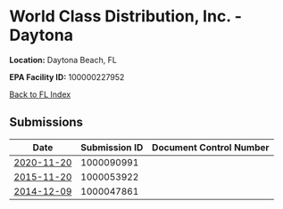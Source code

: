 # World Class Distribution, Inc. - Daytona

**Location:** Daytona Beach, FL

**EPA Facility ID:** 100000227952

[Back to FL Index](../../index.md)

## Submissions

| Date | Submission ID | Document Control Number |
|------|--------------|-------------------------|
| [2020-11-20](submissions/1000090991.md) | 1000090991 |  |
| [2015-11-20](submissions/1000053922.md) | 1000053922 |  |
| [2014-12-09](submissions/1000047861.md) | 1000047861 |  |
